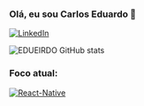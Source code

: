 ### Olá, eu sou Carlos Eduardo 📡

[![LinkedIn](https://img.shields.io/badge/LinkedIn-0077B5?style=for-the-badge&logo=linkedin&logoColor=white)](https://www.linkedin.com/in/carlos-ten%C3%B3rio/)

![EDUEIRDO GitHub stats](https://github-readme-stats.vercel.app/api?username=EDUEIRDO&show_icons=true&theme=radical&locale=pt-br)

### Foco atual:

[![React-Native](https://img.shields.io/badge/React_Native-20232A?style=for-the-badge&logo=react&logoColor=61DAFB)]()
